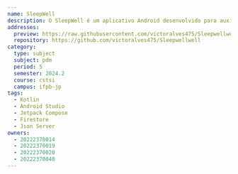 ```yaml
---
name: SleepWell
description: O SleepWell é um aplicativo Android desenvolvido para auxiliar os usuários a monitorar e melhorar a qualidade do sono. O app oferece diversas funcionalidades, como diário de sonhos, despertador inteligente, monitoramento de ciclos do sono e dicas para melhorar o descanso. A interface é moderna, com tema escuro, e foi construída utilizando o Jetpack Compose.
addresses:
  preview: https://raw.githubusercontent.com/victoralves475/Sleepwellwell/refs/heads/main/preview_img.jpeg
  repository: https://github.com/victoralves475/Sleepwellwell
category:
  type: subject
  subject: pdm
  period: 5
  semester: 2024.2
  course: cstsi
  campus: ifpb-jp
tags:
  - Kotlin
  - Android Studio
  - Jetpack Compose
  - Firestore
  - Json Server
owners:
  - 20222370014
  - 20222370019
  - 20222370020
  - 20222370040
---
```

